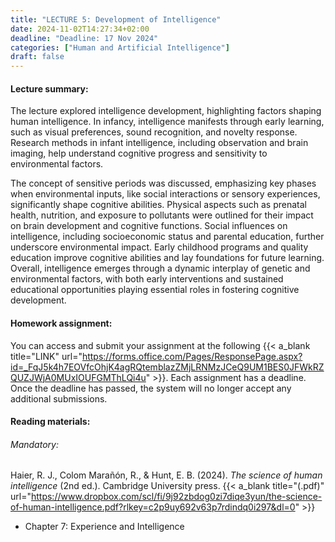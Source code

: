 ```yaml
---
title: "LECTURE 5: Development of Intelligence"
date: 2024-11-02T14:27:34+02:00
deadline: "Deadline: 17 Nov 2024"
categories: ["Human and Artificial Intelligence"]
draft: false
---
```


#### Lecture summary:

The lecture explored intelligence development, highlighting factors shaping human intelligence. In infancy, intelligence manifests through early learning, such as visual preferences, sound recognition, and novelty response. Research methods in infant intelligence, including observation and brain imaging, help understand cognitive progress and sensitivity to environmental factors.

The concept of sensitive periods was discussed, emphasizing key phases when environmental inputs, like social interactions or sensory experiences, significantly shape cognitive abilities. Physical aspects such as prenatal health, nutrition, and exposure to pollutants were outlined for their impact on brain development and cognitive functions. Social influences on intelligence, including socioeconomic status and parental education, further underscore environmental impact. Early childhood programs and quality education improve cognitive abilities and lay foundations for future learning. Overall, intelligence emerges through a dynamic interplay of genetic and environmental factors, with both early interventions and sustained educational opportunities playing essential roles in fostering cognitive development.

#### Homework assignment:

You can access and submit your assignment at the following {{< a_blank title="LINK" url="https://forms.office.com/Pages/ResponsePage.aspx?id=_FqJ5k4h7EOVfcOhjK4agRQtemblazZMjLRNMzJCeQ9UM1BES0JFWkRZQUZJWjA0MUxIOUFGMThLQi4u" >}}. Each assignment has a deadline. Once the deadline has passed, the system will no longer accept any additional submissions.

#### Reading materials:

###### Mandatory:

Haier, R. J., Colom Marañón, R., & Hunt, E. B. (2024). *The science of human intelligence* (2nd ed.). Cambridge University press. {{< a_blank title="(.pdf)" url="https://www.dropbox.com/scl/fi/9j92zbdog0zi7diqe3yun/the-science-of-human-intelligence.pdf?rlkey=c2p9uy692v63p7rdindq0i297&dl=0" >}}

* Chapter 7: Experience and Intelligence

<!-- Optional:

* Boden, M. A. (2016). *AI: Its nature and future.* Oxford University Press. {{< a_blank title="(.pdf)" url="https://www.dropbox.com/scl/fi/uutvait9fzlmnciwq4cq1/ai-its-nature-and-future.pdf?rlkey=87d3xhgas707o7yhj1szhffxh&dl=0" >}} -->
